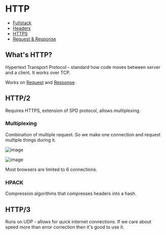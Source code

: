 # HTTP

- [Fullstack](../README.md)
- [Headers](./headers.md)
- [HTTPS](./https.md)
- [Request & Response](./request-response.md)

## What's HTTP?

Hypertext Transport Protocol - standard how code moves between server and a client. It works over TCP.

Works on [Request](./request-response.md#request) and [Response](./request-response.md#response).

## HTTP/2

Requires HTTPS, extension of SPD protocol, allows multiplexing.

### Multiplexing

Combination of multiple request. So we make one connection and request multiple things during it.

![image](https://user-images.githubusercontent.com/20524370/123518713-740fb100-d6a7-11eb-97ae-2d4aa6a86cb6.png)

![image](https://user-images.githubusercontent.com/20524370/123518758-ae794e00-d6a7-11eb-9897-6cddd107aa1c.png)

Most browsers are limited to 6 connections.

### HPACK

Compression algorithms that compresses headers into a hash.

## HTTP/3

Runs on UDP - allows for quick internet connections. If we care about speed more than error correction then it's good to use it.
